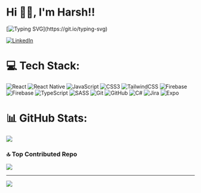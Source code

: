 # Hi 👋🏼, I'm Harsh!!

[![Typing SVG](https://readme-typing-svg.demolab.com?font=Fira+Code&weight=600&pause=1000&color=F7A92A&random=false&width=800&lines=React+developer+on+a+mission+to+make+the+web+a+better+place!)](https://git.io/typing-svg)

[![LinkedIn](https://img.shields.io/badge/LinkedIn-%230077B5.svg?logo=linkedin&logoColor=white)](https://linkedin.com/in/https://www.linkedin.com/in/harsh-gupta-b349611ba/) 

# 💻 Tech Stack:
![React](https://img.shields.io/badge/react-%2320232a.svg?style=flat&logo=react&logoColor=%2361DAFB) ![React Native](https://img.shields.io/badge/react_native-%2320232a.svg?style=flat&logo=react&logoColor=%2361DAFB) ![JavaScript](https://img.shields.io/badge/javascript-%23323330.svg?style=flat&logo=javascript&logoColor=%23F7DF1E) ![CSS3](https://img.shields.io/badge/css3-%231572B6.svg?style=flat&logo=css3&logoColor=white) ![TailwindCSS](https://img.shields.io/badge/tailwindcss-%2338B2AC.svg?style=flat&logo=tailwind-css&logoColor=white) ![Firebase](https://img.shields.io/badge/firebase-a08021?style=flat&logo=firebase&logoColor=ffcd34) ![Firebase](https://img.shields.io/badge/firebase-%23039BE5.svg?style=flat&logo=firebase) ![TypeScript](https://img.shields.io/badge/typescript-%23007ACC.svg?style=flat&logo=typescript&logoColor=white) ![SASS](https://img.shields.io/badge/SASS-hotpink.svg?style=flat&logo=SASS&logoColor=white) ![Git](https://img.shields.io/badge/git-%23F05033.svg?style=flat&logo=git&logoColor=white) ![GitHub](https://img.shields.io/badge/github-%23121011.svg?style=flat&logo=github&logoColor=white) ![C#](https://img.shields.io/badge/c%23-%23239120.svg?style=flat&logo=csharp&logoColor=white) ![Jira](https://img.shields.io/badge/jira-%230A0FFF.svg?style=flat&logo=jira&logoColor=white) ![Expo](https://img.shields.io/badge/expo-1C1E24?style=flat&logo=expo&logoColor=#D04A37)
# 📊 GitHub Stats:
![](https://github-readme-streak-stats.herokuapp.com/?user=Hartz-byte&theme=dark&hide_border=false)<br/>

### 🔝 Top Contributed Repo
![](https://github-contributor-stats.vercel.app/api?username=Hartz-byte&limit=5&theme=gruvbox&combine_all_yearly_contributions=true)

---
[![](https://visitcount.itsvg.in/api?id=Hartz-byte&icon=0&color=0)](https://visitcount.itsvg.in)
